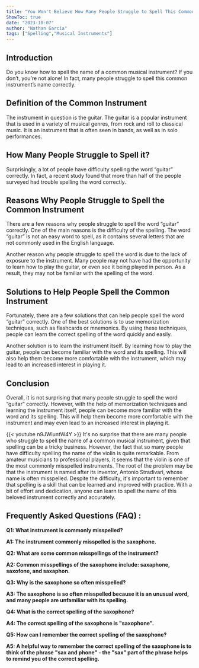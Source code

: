 ```yaml
---
title: "You Won't Believe How Many People Struggle to Spell This Common Instrument!"
ShowToc: true 
date: "2023-10-07"
author: "Nathan Garcia" 
tags: ["Spelling","Musical Instruments"]
---
```

## Introduction

Do you know how to spell the name of a common musical instrument? If you don’t, you’re not alone! In fact, many people struggle to spell this common instrument’s name correctly.

## Definition of the Common Instrument

The instrument in question is the guitar. The guitar is a popular instrument that is used in a variety of musical genres, from rock and roll to classical music. It is an instrument that is often seen in bands, as well as in solo performances.

## How Many People Struggle to Spell it?

Surprisingly, a lot of people have difficulty spelling the word “guitar” correctly. In fact, a recent study found that more than half of the people surveyed had trouble spelling the word correctly.

## Reasons Why People Struggle to Spell the Common Instrument

There are a few reasons why people struggle to spell the word “guitar” correctly. One of the main reasons is the difficulty of the spelling. The word “guitar” is not an easy word to spell, as it contains several letters that are not commonly used in the English language.

Another reason why people struggle to spell the word is due to the lack of exposure to the instrument. Many people may not have had the opportunity to learn how to play the guitar, or even see it being played in person. As a result, they may not be familiar with the spelling of the word.

## Solutions to Help People Spell the Common Instrument

Fortunately, there are a few solutions that can help people spell the word “guitar” correctly. One of the best solutions is to use memorization techniques, such as flashcards or mnemonics. By using these techniques, people can learn the correct spelling of the word quickly and easily.

Another solution is to learn the instrument itself. By learning how to play the guitar, people can become familiar with the word and its spelling. This will also help them become more comfortable with the instrument, which may lead to an increased interest in playing it.

## Conclusion

Overall, it is not surprising that many people struggle to spell the word “guitar” correctly. However, with the help of memorization techniques and learning the instrument itself, people can become more familiar with the word and its spelling. This will help them become more comfortable with the instrument and may even lead to an increased interest in playing it.

{{< youtube n9JWiuntW4Y >}} 
It's no surprise that there are many people who struggle to spell the name of a common musical instrument, given that spelling can be a tricky business. However, the fact that so many people have difficulty spelling the name of the violin is quite remarkable. From amateur musicians to professional players, it seems that the violin is one of the most commonly misspelled instruments. The root of the problem may be that the instrument is named after its inventor, Antonio Stradivari, whose name is often misspelled. Despite the difficulty, it's important to remember that spelling is a skill that can be learned and improved with practice. With a bit of effort and dedication, anyone can learn to spell the name of this beloved instrument correctly and accurately.

## Frequently Asked Questions (FAQ) :
**Q1: What instrument is commonly misspelled?**

**A1: The instrument commonly misspelled is the saxophone.**

**Q2: What are some common misspellings of the instrument?**

**A2: Common misspellings of the saxophone include: saxaphone, saxofone, and saxaphon.**

**Q3: Why is the saxophone so often misspelled?**

**A3: The saxophone is so often misspelled because it is an unusual word, and many people are unfamiliar with its spelling.**

**Q4: What is the correct spelling of the saxophone?**

**A4: The correct spelling of the saxophone is "saxophone".**

**Q5: How can I remember the correct spelling of the saxophone?**

**A5: A helpful way to remember the correct spelling of the saxophone is to think of the phrase "sax and phone" - the "sax" part of the phrase helps to remind you of the correct spelling.**





